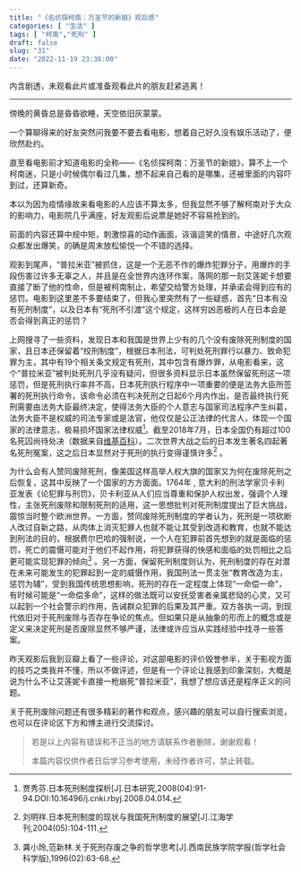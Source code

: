 ```yaml
---
title: "《名侦探柯南：万圣节的新娘》观后感"
categories: [ "生活" ]
tags: [ "柯南","死刑" ]
draft: false
slug: "31"
date: "2022-11-19 23:36:00"
---
```



内含剧透，未观看此片或准备观看此片的朋友赶紧逃离！

----------


傍晚的黄昏总是昏昏欲睡，天空依旧灰蒙蒙。

一个算聊得来的好友突然问我要不要去看电影，想着自己好久没有娱乐活动了，便欣然赴约。

直至看电影前才知道电影的全称——《名侦探柯南：万圣节的新娘》，算不上一个柯南迷，只是小时候偶尔看过几集，想不起来自己看的是哪集，还被里面的内容吓到过，还算新奇。

本以为因为疫情缘故来看电影的人应该不算太多，但我显然不够了解柯南对于大众的影响力，电影院几乎满座，好友观影后说票是她好不容易抢到的。

前面的内容还算中规中矩，刺激惊喜的动作画面，诙谐逗笑的情景，中途好几次观众都发出爆笑，的确是周末放松愉悦一个不错的选择。

观影到尾声，“普拉米亚”被抓住，这是一个无恶不作的爆炸犯罪分子，用爆炸的手段伤害过许多无辜之人，并且是在全世界内连环作案，落网的那一刻艾莲妮卡想要直接了断了他的性命，但是被柯南制止，希望交给警方处理，并承诺会得到应有的惩罚。电影到这里差不多要结束了，但我心里突然有了一些疑惑，首先“日本有没有死刑制度”，以及日本有“死刑不引渡”这个规定，这样穷凶恶极的人在日本会是否会得到真正的惩罚？

上网搜寻了一些资料，发现日本和我国是世界上少有的几个没有废除死刑制度的国家，且日本还保留着“绞刑制度”，根据日本刑法，可判处死刑罪行以暴力、致命犯罪为主，其中有19个相关条文规定有死刑，其中包含有爆炸罪，从电影看来，这个“普拉米亚”被判处死刑几乎没有疑问，但很多资料显示日本虽然保留死刑这一项惩罚，但是死刑执行率并不高，日本死刑执行程序中一项重要的便是法务大臣所签署的死刑执行命令，该命令必须在判决死刑之日起6个月内作出，是否最终执行死刑需要由法务大臣最终决定，使得法务大臣的个人意志与国家司法程序产生纠葛，法务大臣不是权威的司法专家或是法官，他仅仅是公正法律的代言人，体现一个国家的法律意志，极易损坏国家法律权威[^1]。截至2018年7月，日本全国仍有超过100名死囚尚待处决（数据来自[维基百科](https://zh.wikipedia.org/zh-sg/%E6%97%A5%E6%9C%AC%E6%AD%BB%E5%88%91%E5%88%B6%E5%BA%A6)）。二次世界大战之后的日本发生著名四起著名死刑冤案，这之后日本显然对于死刑的执行变得谨慎许多[^2] 。

为什么会有人赞同废除死刑，像美国这样高举人权大旗的国家又为何在废除死刑之后恢复，这其中反映了一个国家的方方面面。1764年 , 意大利的刑法学家贝卡利亚发表《论犯罪与刑罚》，贝卡利亚从人们应当尊重和保护人权出发，强调个人理性，主张死刑废除和限制死刑的适用，这一思想批判对死刑制度提出了巨大挑战，震惊当时整个欧洲世界。一方面，赞同废除死刑制度的学者认为，死刑是一项砍断人改过自新之路，从肉体上消灭犯罪人也就不能让其受到改造和教育，也就不能达到刑法的目的，根据费尔巴哈的强制说，一个人在犯罪前首先想到的就是面临的惩罚，死亡的震慑可能对于他们不起作用，将犯罪获得的快感和面临的处罚相比之后更可能实现犯罪的倾向[^3] 。另一方面，保留死刑制度则认为，死刑制度的存在对潜在未来可能发生的犯罪起到一定的威慑作用，我国刑法一贯主张“教育改造为主，惩罚为辅”，受到我国传统思想影响，死刑的存在一定程度上体现“一命偿一命”，有时候可能是“一命偿多命”，这样的做法既可以安抚受害者亲属悲恸的心灵，又可以起到一个社会警示的作用，告诫群众犯罪的后果及其严重。双方各执一词，到现代依旧对于死刑废除与否存在争论的焦点。但如果只是从抽象的形而上的概念或是定义来决定死刑是否废除显然不够严谨，法律或许应当从实践经验中找寻一些答案。

昨天观影后我到豆瓣上看了一些评论，对这部电影的评价毁誉参半，关于影视方面的技巧之类我并不懂，所以不做评述，但是有一个评论让我感到印象深刻，大概是说为什么不让艾莲妮卡直接一枪崩死“普拉米亚”，我想了想应该还是程序正义的问题。

关于死刑废除问题还有很多精彩的著作和观点，感兴趣的朋友可以自行搜索浏览，也可以在评论区下方和博主进行交流探讨。



> 若是以上内容有错误和不正当的地方请联系作者删除，谢谢观看！
>
> 本篇内容仅供作者日后学习参考使用，未经作者许可，禁止转载。





[^1]: 贾秀芬.日本死刑制度探析[J].日本研究,2008(04):91-94.DOI:10.16496/j.cnki.rbyj.2008.04.014.
[^2]: 刘明祥.日本死刑制度的现状与我国死刑制度的展望[J].江海学刊,2004(05):104-111.
[^3]: 龚小玲,范新林.关于死刑存废之争的哲学思考[J].西南民族学院学报(哲学社会科学版),1996(02):63-68.
